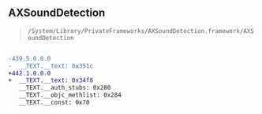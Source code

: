 ## AXSoundDetection

> `/System/Library/PrivateFrameworks/AXSoundDetection.framework/AXSoundDetection`

```diff

-439.5.0.0.0
-  __TEXT.__text: 0x351c
+442.1.0.0.0
+  __TEXT.__text: 0x34f8
   __TEXT.__auth_stubs: 0x280
   __TEXT.__objc_methlist: 0x284
   __TEXT.__const: 0x70

```
